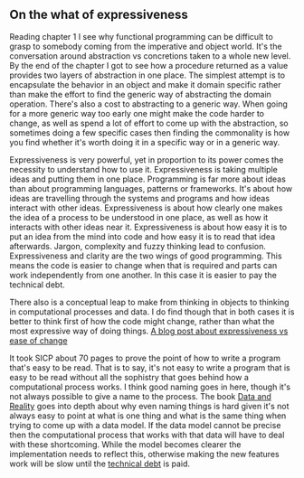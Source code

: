 ## On the what of expressiveness
Reading chapter 1 I see why functional programming can be difficult to grasp to somebody coming from the imperative and object world. It's the conversation around abstraction vs concretions taken to a whole new level. By the end of the chapter I got to see how a procedure returned as a value provides two layers of abstraction in one place. The simplest attempt is to encapsulate the behavior in an object and make it domain specific rather than make the effort to find the generic way of abstracting the domain operation. There's also a cost to abstracting to a generic way. When going for a more generic way too early one might make the code harder to change, as well as spend a lot of effort to come up with the abstraction, so sometimes doing a few specific cases then finding the commonality is how you find whether it's worth doing it in a specific way or in a generic way.

Expressiveness is very powerful, yet in proportion to its power comes the necessity to understand how to use it. 
Expressiveness is taking multiple ideas and putting them in one place. Programming is far more about ideas than about programming languages, patterns or frameworks. It's about how ideas are travelling through the systems and programs and how ideas interact with other ideas. 
Expressiveness is about how clearly one makes the idea of a process to be understood in one place, as well as how it interacts with other ideas near it.
Expressiveness is about how easy it is to put an idea from the mind into code and how easy it is to read that idea afterwards. Jargon, complexity and fuzzy thinking lead to confusion. Expressiveness and clarity are the two wings of good programming. This means the code is easier to change when that is required and parts can work independently from one another. In this case it is easier to pay the technical debt. 

There also is a conceptual leap to make from thinking in objects to thinking in computational processes and data. I do find though that in both cases it is better to think first of how the code might change, rather than what the most expressive way of doing things. [A blog post about expressiveness vs ease of change](https://overreacted.io/goodbye-clean-code)

It took SICP about 70 pages to prove the point of how to write a program that's easy to be read. That is to say, it's not easy to write a program that is easy to be read without all the sophistry that goes behind how a computational process works. I think good naming goes in here, though it's not always possible to give a name to the process. The book [Data and Reality](https://www.amazon.com/Data-Reality-Perspective-Perceiving-Information/dp/1935504215) goes into depth about why even naming things is hard given it's not always easy to point at what is one thing and what is the same thing when trying to come up with a data model. If the data model cannot be precise then the computational process that works with that data will have to deal with these shortcoming. While the model becomes clearer the implementation needs to reflect this, otherwise making the new features work will be slow until the [technical debt](https://www.martinfowler.com/bliki/TechnicalDebt.html) is paid.
